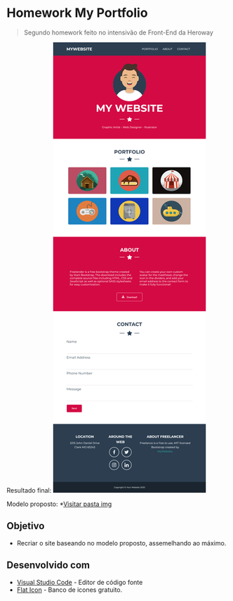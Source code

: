 # Homework My Portfolio
> Segundo homework feito no intensivão de Front-End da Heroway

Resultado final:
![Design do site](my-portfolio-pic.png)

Modelo proposto:
*[Visitar pasta img](https://github.com/Larissa1222/heroway-html-css/blob/main/my-portfolio/img/layout.png)
## Objetivo

* Recriar o site baseando no modelo proposto, assemelhando ao máximo.

## Desenvolvido com

* [Visual Studio Code](https://code.visualstudio.com/) - Editor de código fonte
* [Flat Icon](https://www.flaticon.com/) - Banco de icones gratuito.
